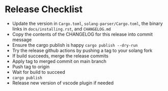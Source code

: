 # Release Checklist

- Update the version in `Cargo.toml`, `solang-parser/Cargo.toml`, the binary
  links in `docs/installing.rst`, and `CHANGELOG.md`
- Copy the contents of the CHANGELOG for this release into commit message
- Ensure the cargo publish is happy `cargo publish --dry-run`
- Try the release github actions by pushing a tag to your solang fork
- If build succeeds, merge the release commits
- Apply tag to merged commit on main branch
- Push tag to origin
- Wait for build to succeed
- `cargo publish`
- Release new version of vscode plugin if needed
